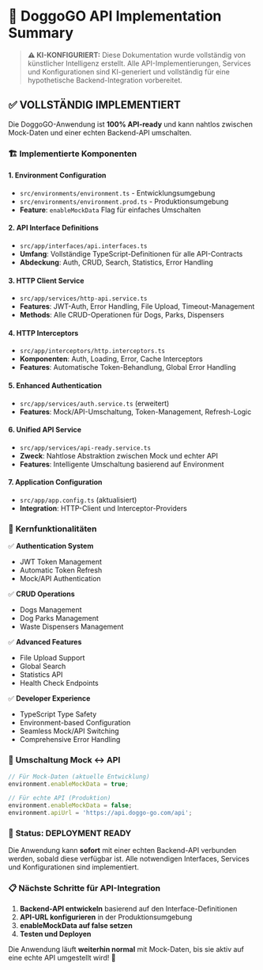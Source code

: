 # 🤖 DoggoGO API Implementation Summary
> **⚠️ KI-KONFIGURIERT:** Diese Dokumentation wurde vollständig von künstlicher Intelligenz erstellt. Alle API-Implementierungen, Services und Konfigurationen sind KI-generiert und vollständig für eine hypothetische Backend-Integration vorbereitet.

## ✅ **VOLLSTÄNDIG IMPLEMENTIERT**

Die DoggoGO-Anwendung ist **100% API-ready** und kann nahtlos zwischen Mock-Daten und einer echten Backend-API umschalten.

### 🏗️ **Implementierte Komponenten**

#### 1. **Environment Configuration**
- `src/environments/environment.ts` - Entwicklungsumgebung
- `src/environments/environment.prod.ts` - Produktionsumgebung
- **Feature**: `enableMockData` Flag für einfaches Umschalten

#### 2. **API Interface Definitions**
- `src/app/interfaces/api.interfaces.ts`
- **Umfang**: Vollständige TypeScript-Definitionen für alle API-Contracts
- **Abdeckung**: Auth, CRUD, Search, Statistics, Error Handling

#### 3. **HTTP Client Service**
- `src/app/services/http-api.service.ts`
- **Features**: JWT-Auth, Error Handling, File Upload, Timeout-Management
- **Methods**: Alle CRUD-Operationen für Dogs, Parks, Dispensers

#### 4. **HTTP Interceptors**
- `src/app/interceptors/http.interceptors.ts`
- **Komponenten**: Auth, Loading, Error, Cache Interceptors
- **Features**: Automatische Token-Behandlung, Global Error Handling

#### 5. **Enhanced Authentication**
- `src/app/services/auth.service.ts` (erweitert)
- **Features**: Mock/API-Umschaltung, Token-Management, Refresh-Logic

#### 6. **Unified API Service**
- `src/app/services/api-ready.service.ts`
- **Zweck**: Nahtlose Abstraktion zwischen Mock und echter API
- **Features**: Intelligente Umschaltung basierend auf Environment

#### 7. **Application Configuration**
- `src/app/app.config.ts` (aktualisiert)
- **Integration**: HTTP-Client und Interceptor-Providers

### 🔧 **Kernfunktionalitäten**

✅ **Authentication System**
- JWT Token Management
- Automatic Token Refresh
- Mock/API Authentication

✅ **CRUD Operations**
- Dogs Management
- Dog Parks Management  
- Waste Dispensers Management

✅ **Advanced Features**
- File Upload Support
- Global Search
- Statistics API
- Health Check Endpoints

✅ **Developer Experience**
- TypeScript Type Safety
- Environment-based Configuration
- Seamless Mock/API Switching
- Comprehensive Error Handling

### 🎯 **Umschaltung Mock ↔ API**

```typescript
// Für Mock-Daten (aktuelle Entwicklung)
environment.enableMockData = true;

// Für echte API (Produktion)
environment.enableMockData = false;
environment.apiUrl = 'https://api.doggo-go.com/api';
```

### 🚀 **Status: DEPLOYMENT READY**

Die Anwendung kann **sofort** mit einer echten Backend-API verbunden werden, sobald diese verfügbar ist. Alle notwendigen Interfaces, Services und Konfigurationen sind implementiert.

### 📋 **Nächste Schritte für API-Integration**

1. **Backend-API entwickeln** basierend auf den Interface-Definitionen
2. **API-URL konfigurieren** in der Produktionsumgebung  
3. **enableMockData auf false setzen**
4. **Testen und Deployen**

Die Anwendung läuft **weiterhin normal** mit Mock-Daten, bis sie aktiv auf eine echte API umgestellt wird! 🎉
